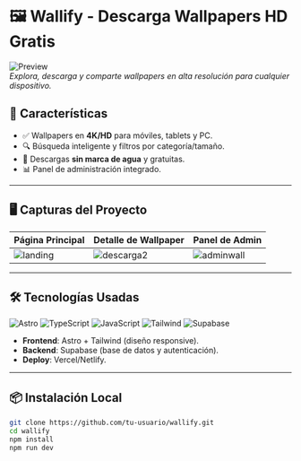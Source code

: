 # 🖼️ Wallify - Descarga Wallpapers HD Gratis 

![Preview](https://via.placeholder.com/800x400/2d3748/ffffff?text=Wallify+Preview)  
*Explora, descarga y comparte wallpapers en alta resolución para cualquier dispositivo.*

## 🌟 Características
- ✅ Wallpapers en **4K/HD** para móviles, tablets y PC.  
- 🔍 Búsqueda inteligente y filtros por categoría/tamaño.  
- 🚀 Descargas **sin marca de agua** y gratuitas.  
- 📊 Panel de administración integrado.  



---


## 🖥️ Capturas del Proyecto




| **Página Principal** | **Detalle de Wallpaper** | **Panel de Admin** |  
|----------------------|--------------------------|--------------------|  
| ![landing](https://github.com/user-attachments/assets/0236f50c-4b6e-4ffa-8e0a-83f945cfe39a) | ![descarga2](https://github.com/user-attachments/assets/78fd181a-147e-4782-a4fa-a1529ee8883b) | ![adminwall](https://github.com/user-attachments/assets/494df1a5-d308-455a-bf57-7042f34ca1f9) |  

---

## 🛠️ Tecnologías Usadas  
<div align="left">  
  <img src="https://img.shields.io/badge/Astro-FF5D01?style=for-the-badge&logo=astro&logoColor=white" alt="Astro">  
  <img src="https://img.shields.io/badge/TypeScript-3178C6?style=for-the-badge&logo=typescript&logoColor=white" alt="TypeScript">  
  <img src="https://img.shields.io/badge/JavaScript-F7DF1E?style=for-the-badge&logo=javascript&logoColor=black" alt="JavaScript">  
  <img src="https://img.shields.io/badge/Tailwind_CSS-38B2AC?style=for-the-badge&logo=tailwind-css&logoColor=white" alt="Tailwind">  
  <img src="https://img.shields.io/badge/Supabase-3ECF8E?style=for-the-badge&logo=supabase&logoColor=white" alt="Supabase">  
</div>  

- **Frontend**: Astro + Tailwind (diseño responsive).  
- **Backend**: Supabase (base de datos y autenticación).  
- **Deploy**: Vercel/Netlify.  

---

## 📦 Instalación Local  
```bash
git clone https://github.com/tu-usuario/wallify.git
cd wallify
npm install
npm run dev
